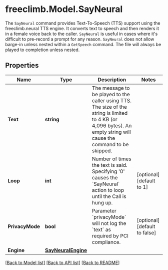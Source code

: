 # freeclimb.Model.SayNeural

The `SayNeural` command provides Text-To-Speech (TTS) support using the freeclimb.neural TTS engine. It converts text to speech and then renders it in a female voice back to the caller. `SayNeural` is useful in cases where it's difficult to pre-record a prompt for any reason. `SayNeural` does not allow barge-in unless nested within a `GetSpeech` command. The file will always be played to completion unless nested.
## Properties

Name | Type | Description | Notes
------------ | ------------- | ------------- | -------------
**Text** | **string** | The message to be played to the caller using TTS. The size of the string is limited to 4 KB (or 4,096 bytes). An empty string will cause the command to be skipped. | 
**Loop** | **int** | Number of times the text is said. Specifying &#39;0&#39; causes the &#x60;SayNeural&#x60; action to loop until the Call is hung up. | [optional] [default to 1]
**PrivacyMode** | **bool** | Parameter &#x60;privacyMode&#x60; will not log the &#x60;text&#x60; as required by PCI compliance. | [optional] [default to false]
**Engine** | [**SayNeuralEngine**](SayNeuralEngine.md) |  | 

[[Back to Model list]](../README.md#documentation-for-models) [[Back to API list]](../README.md#documentation-for-api-endpoints) [[Back to README]](../README.md)

